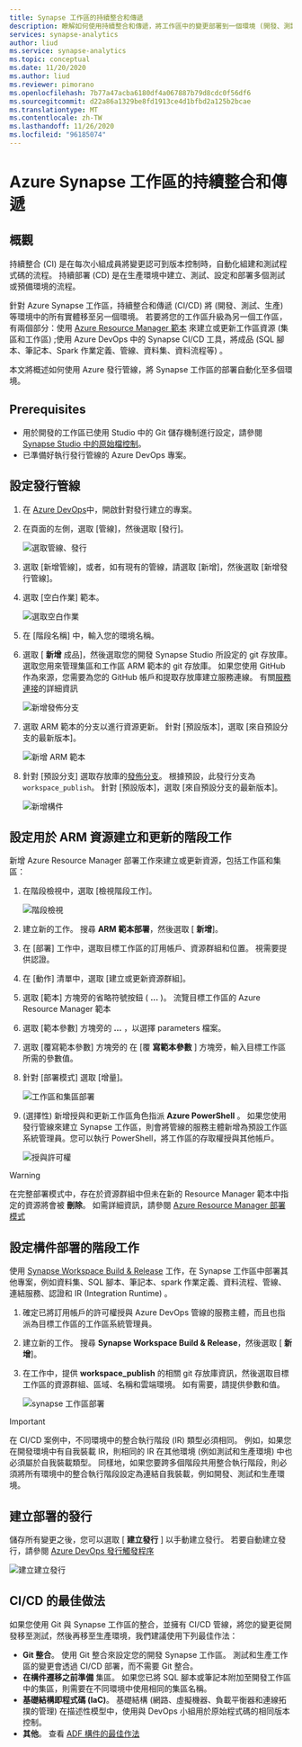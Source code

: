 ```yaml
---
title: Synapse 工作區的持續整合和傳遞
description: 瞭解如何使用持續整合和傳遞，將工作區中的變更部署到一個環境 (開發、測試、生產) 至另一個環境。
services: synapse-analytics
author: liud
ms.service: synapse-analytics
ms.topic: conceptual
ms.date: 11/20/2020
ms.author: liud
ms.reviewer: pimorano
ms.openlocfilehash: 7b77a47acba6180df4a067887b79d8cdc0f56df6
ms.sourcegitcommit: d22a86a1329be8fd1913ce4d1bfbd2a125b2bcae
ms.translationtype: MT
ms.contentlocale: zh-TW
ms.lasthandoff: 11/26/2020
ms.locfileid: "96185074"
---
```

# <a name="continuous-integration-and-delivery-for-azure-synapse-workspace"></a>Azure Synapse 工作區的持續整合和傳遞

## <a name="overview"></a>概觀

持續整合 (CI) 是在每次小組成員將變更認可到版本控制時，自動化組建和測試程式碼的流程。 持續部署 (CD) 是在生產環境中建立、測試、設定和部署多個測試或預備環境的流程。

針對 Azure Synapse 工作區，持續整合和傳遞 (CI/CD) 將 (開發、測試、生產) 等環境中的所有實體移至另一個環境。 若要將您的工作區升級為另一個工作區，有兩個部分：使用 [Azure Resource Manager 範本](https://docs.microsoft.com/azure/azure-resource-manager/templates/overview) 來建立或更新工作區資源 (集區和工作區) ;使用 Azure DevOps 中的 Synapse CI/CD 工具，將成品 (SQL 腳本、筆記本、Spark 作業定義、管線、資料集、資料流程等) 。 

本文將概述如何使用 Azure 發行管線，將 Synapse 工作區的部署自動化至多個環境。

## <a name="prerequisites"></a>Prerequisites

-   用於開發的工作區已使用 Studio 中的 Git 儲存機制進行設定，請參閱 [Synapse Studio 中的原始檔控制](source-control.md)。
-   已準備好執行發行管線的 Azure DevOps 專案。

## <a name="set-up-a-release-pipelines"></a>設定發行管線

1.  在 [Azure DevOps](https://dev.azure.com/)中，開啟針對發行建立的專案。

1.  在頁面的左側，選取 [管線]，然後選取 [發行]。

    ![選取管線、發行](media/create-release-1.png)

1.  選取 [新增管線]，或者，如有現有的管線，請選取 [新增]，然後選取 [新增發行管線]。

1.  選取 [空白作業] 範本。

    ![選取空白作業](media/create-release-select-empty.png)

1.  在 [階段名稱] 中，輸入您的環境名稱。

1.  選取 [ **新增** 成品]，然後選取您的開發 Synapse Studio 所設定的 git 存放庫。 選取您用來管理集區和工作區 ARM 範本的 git 存放庫。 如果您使用 GitHub 作為來源，您需要為您的 GitHub 帳戶和提取存放庫建立服務連線。 有關[服務連接](https://docs.microsoft.com/azure/devops/pipelines/library/service-endpoints)的詳細資訊 

    ![新增發佈分支](media/release-creation-github.png)

1.  選取 ARM 範本的分支以進行資源更新。 針對 [預設版本]，選取 [來自預設分支的最新版本]。

    ![新增 ARM 範本](media/release-creation-arm-branch.png)

1.  針對 [預設分支] 選取存放庫的[發佈分支](source-control.md#configure-publishing-settings)。 根據預設，此發行分支為 `workspace_publish`。 針對 [預設版本]，選取 [來自預設分支的最新版本]。

    ![新增構件](media/release-creation-publish-branch.png)

## <a name="set-up-a-stage-task-for-arm-resource-create-and-update"></a>設定用於 ARM 資源建立和更新的階段工作 

新增 Azure Resource Manager 部署工作來建立或更新資源，包括工作區和集區：

1. 在階段檢視中，選取 [檢視階段工作]。

    ![階段檢視](media/release-creation-stage-view.png)

1. 建立新的工作。 搜尋 **ARM 範本部署**，然後選取 [ **新增**]。

1. 在 [部署] 工作中，選取目標工作區的訂用帳戶、資源群組和位置。 視需要提供認證。

1. 在 [動作] 清單中，選取 [建立或更新資源群組]。

1. 選取 [範本] 方塊旁的省略符號按鈕 ( **...** )。 流覽目標工作區的 Azure Resource Manager 範本

1. 選取 [範本參數] 方塊旁的 **…** ，以選擇 parameters 檔案。

1. 選取 [覆寫範本參數] 方塊旁的 在 [覆 **寫範本參數** ] 方塊旁，輸入目標工作區所需的參數值。 

1. 針對 [部署模式] 選取 [增量]。
    
    ![工作區和集區部署](media/pools-resource-deploy.png)

1.  (選擇性) 新增授與和更新工作區角色指派 **Azure PowerShell** 。 如果您使用發行管線來建立 Synapse 工作區，則會將管線的服務主體新增為預設工作區系統管理員。您可以執行 PowerShell，將工作區的存取權授與其他帳戶。 
    
    ![授與許可權](media/release-creation-grant-permission.png)

 > [!WARNING]
> 在完整部署模式中，存在於資源群組中但未在新的 Resource Manager 範本中指定的資源將會被 **刪除**。 如需詳細資訊，請參閱 [Azure Resource Manager 部署模式](https://docs.microsoft.com/azure/azure-resource-manager/templates/deployment-modes)

## <a name="set-up-a-stage-task-for-artifacts-deployment"></a>設定構件部署的階段工作 

使用 [Synapse Workspace Build & Release](https://marketplace.visualstudio.com/items?itemName=PraveenMathamsetty.synapsecicd-deploy) 工作，在 Synapse 工作區中部署其他專案，例如資料集、SQL 腳本、筆記本、spark 作業定義、資料流程、管線、連結服務、認證和 IR (Integration Runtime) 。  

1. 確定已將訂用帳戶的許可權授與 Azure DevOps 管線的服務主體，而且也指派為目標工作區的工作區系統管理員。 

1. 建立新的工作。 搜尋 **Synapse Workspace Build & Release**，然後選取 [ **新增**]。

1.  在工作中，提供 **workspace_publish** 的相關 git 存放庫資訊，然後選取目標工作區的資源群組、區域、名稱和雲端環境。 如有需要，請提供參數和值。

    ![synapse 工作區部署](media/create-release-artifacts-deployment.png)

> [!IMPORTANT]
> 在 CI/CD 案例中，不同環境中的整合執行階段 (IR) 類型必須相同。 例如，如果您在開發環境中有自我裝載 IR，則相同的 IR 在其他環境 (例如測試和生產環境) 中也必須屬於自我裝載類型。 同樣地，如果您要跨多個階段共用整合執行階段，則必須將所有環境中的整合執行階段設定為連結自我裝載，例如開發、測試和生產環境。

## <a name="create-release-for-deployment"></a>建立部署的發行 

儲存所有變更之後，您可以選取 [ **建立發行** ] 以手動建立發行。 若要自動建立發行，請參閱 [Azure DevOps 發行觸發程序](https://docs.microsoft.com/azure/devops/pipelines/release/triggers)

   ![建立建立發行](media/release-creation-manually.png)

## <a name="best-practices-for-cicd"></a>CI/CD 的最佳做法

如果您使用 Git 與 Synapse 工作區的整合，並擁有 CI/CD 管線，將您的變更從開發移至測試，然後再移至生產環境，我們建議使用下列最佳作法：

-   **Git 整合**。 使用 Git 整合來設定您的開發 Synapse 工作區。 測試和生產工作區的變更會透過 CI/CD 部署，而不需要 Git 整合。
-   **在構件遷移之前準備** 集區。 如果您已將 SQL 腳本或筆記本附加至開發工作區中的集區，則需要在不同環境中使用相同的集區名稱。 
-   **基礎結構即程式碼 (IaC)**。 基礎結構 (網路、虛擬機器、負載平衡器和連線拓撲的管理) 在描述性模型中，使用與 DevOps 小組用於原始程式碼的相同版本控制。 
-   **其他**。 查看 [ADF 構件的最佳作法](/azure/data-factory/continuous-integration-deployment#best-practices-for-cicd)


